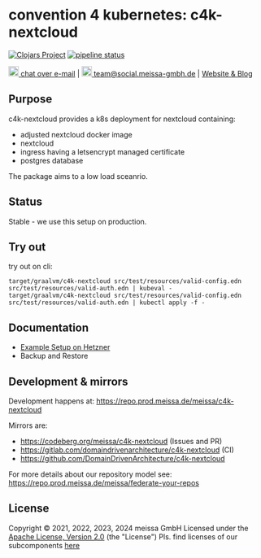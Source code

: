 # convention 4 kubernetes: c4k-nextcloud
[![Clojars Project](https://img.shields.io/clojars/v/org.domaindrivenarchitecture/c4k-nextcloud.svg)](https://clojars.org/org.domaindrivenarchitecture/c4k-nextcloud) [![pipeline status](https://gitlab.com/domaindrivenarchitecture/c4k-nextcloud/badges/master/pipeline.svg)](https://gitlab.com/domaindrivenarchitecture/c4k-nextcloud/-/commits/master) 

[<img src="https://domaindrivenarchitecture.org/img/delta-chat.svg" width=20 alt="DeltaChat"> chat over e-mail](mailto:buero@meissa-gmbh.de?subject=community-chat) | [<img src="https://meissa-gmbh.de/img/community/Mastodon_Logotype.svg" width=20 alt="team@social.meissa-gmbh.de"> team@social.meissa-gmbh.de](https://social.meissa-gmbh.de/@team) | [Website & Blog](https://domaindrivenarchitecture.org)

## Purpose

c4k-nextcloud provides a k8s deployment for nextcloud containing:
* adjusted nextcloud docker image
* nextcloud
* ingress having a letsencrypt managed certificate
* postgres database

The package aims to a low load sceanrio.

## Status

Stable - we use this setup on production.

## Try out

try out on cli:
```
target/graalvm/c4k-nextcloud src/test/resources/valid-config.edn src/test/resources/valid-auth.edn | kubeval -
target/graalvm/c4k-nextcloud src/test/resources/valid-config.edn src/test/resources/valid-auth.edn | kubectl apply -f -
```

## Documentation
* [Example Setup on Hetzner](doc/SetupOnHetzner.md)
* Backup and Restore

## Development & mirrors

Development happens at: https://repo.prod.meissa.de/meissa/c4k-nextcloud

Mirrors are:

* https://codeberg.org/meissa/c4k-nextcloud (Issues and PR)
* https://gitlab.com/domaindrivenarchitecture/c4k-nextcloud (CI)
* https://github.com/DomainDrivenArchitecture/c4k-nextcloud

For more details about our repository model see: https://repo.prod.meissa.de/meissa/federate-your-repos


## License

Copyright © 2021, 2022, 2023, 2024 meissa GmbH
Licensed under the [Apache License, Version 2.0](LICENSE) (the "License")
Pls. find licenses of our subcomponents [here](doc/SUBCOMPONENT_LICENSE)
